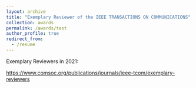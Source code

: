```yaml
---
layout: archive
title: "Exemplary Reviewer of the IEEE TRANSACTIONS ON COMMUNICATIONS"
collection: awards
permalink: /awards/test
author_profile: true
redirect_from:
  - /resume
---
```


Exemplary Reviewers in 2021:

https://www.comsoc.org/publications/journals/ieee-tcom/exemplary-reviewers